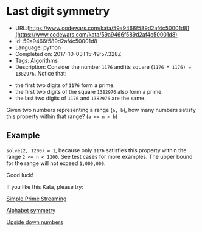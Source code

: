 # Last digit symmetry

 - URL:[https://www.codewars.com/kata/59a9466f589d2af4c50001d8](https://www.codewars.com/kata/59a9466f589d2af4c50001d8)
 - Id: 59a9466f589d2af4c50001d8
 - Language: python
 - Completed on: 2017-10-03T15:49:57.328Z
 - Tags: Algorithms
 - Description:
Consider the number `1176` and its square (`1176 * 1176) = 1382976`. Notice that:

* the first two digits of `1176` form a prime.
* the first two digits of the square `1382976` also form a prime.
* the last two digits of `1176` and `1382976` are the same. 

Given two numbers representing a range (`a, b`), how many numbers satisfy this property within that range? (`a <= n < b`)


## Example

`solve(2, 1200) = 1`, because only `1176` satisfies this property within the range `2 <= n < 1200`. See test cases for more examples. The upper bound for the range will not exceed `1,000,000`. 

Good luck!

If you like this Kata, please try:

[Simple Prime Streaming](https://www.codewars.com/kata/5a908da30025e995880000e3)

[Alphabet symmetry](https://www.codewars.com/kata/59d9ff9f7905dfeed50000b0)

[Upside down numbers](https://www.codewars.com/kata/59f7597716049833200001eb)



